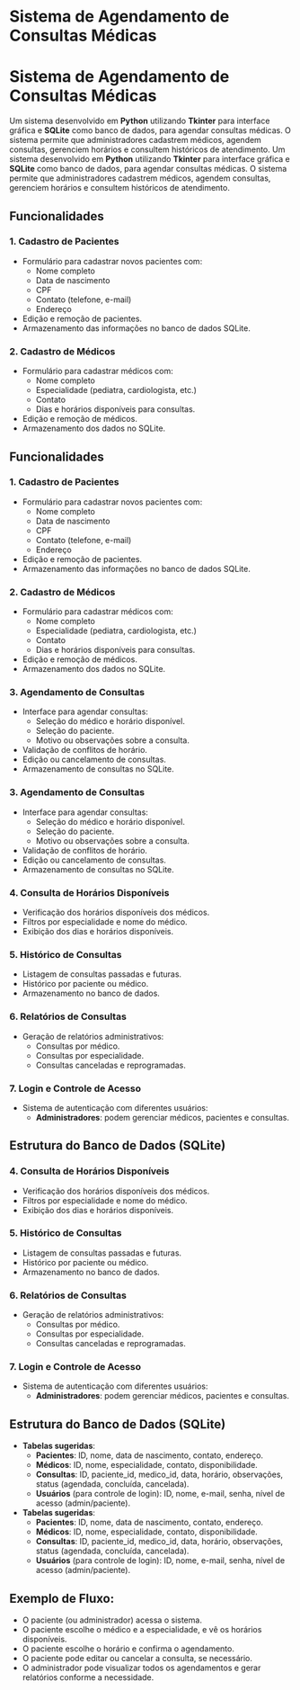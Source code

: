 # Sistema de Agendamento de Consultas Médicas
# Sistema de Agendamento de Consultas Médicas

Um sistema desenvolvido em **Python** utilizando **Tkinter** para interface gráfica e **SQLite** como banco de dados, para agendar consultas médicas. O sistema permite que administradores cadastrem médicos, agendem consultas, gerenciem horários e consultem históricos de atendimento.
Um sistema desenvolvido em **Python** utilizando **Tkinter** para interface gráfica e **SQLite** como banco de dados, para agendar consultas médicas. O sistema permite que administradores cadastrem médicos, agendem consultas, gerenciem horários e consultem históricos de atendimento.

## Funcionalidades

### 1. Cadastro de Pacientes
- Formulário para cadastrar novos pacientes com:
  - Nome completo
  - Data de nascimento
  - CPF
  - Contato (telefone, e-mail)
  - Endereço
- Edição e remoção de pacientes.
- Armazenamento das informações no banco de dados SQLite.

### 2. Cadastro de Médicos
- Formulário para cadastrar médicos com:
  - Nome completo
  - Especialidade (pediatra, cardiologista, etc.)
  - Contato
  - Dias e horários disponíveis para consultas.
- Edição e remoção de médicos.
- Armazenamento dos dados no SQLite.
## Funcionalidades

### 1. Cadastro de Pacientes
- Formulário para cadastrar novos pacientes com:
  - Nome completo
  - Data de nascimento
  - CPF
  - Contato (telefone, e-mail)
  - Endereço
- Edição e remoção de pacientes.
- Armazenamento das informações no banco de dados SQLite.

### 2. Cadastro de Médicos
- Formulário para cadastrar médicos com:
  - Nome completo
  - Especialidade (pediatra, cardiologista, etc.)
  - Contato
  - Dias e horários disponíveis para consultas.
- Edição e remoção de médicos.
- Armazenamento dos dados no SQLite.

### 3. Agendamento de Consultas
- Interface para agendar consultas:
  - Seleção do médico e horário disponível.
  - Seleção do paciente.
  - Motivo ou observações sobre a consulta.
- Validação de conflitos de horário.
- Edição ou cancelamento de consultas.
- Armazenamento de consultas no SQLite.
### 3. Agendamento de Consultas
- Interface para agendar consultas:
  - Seleção do médico e horário disponível.
  - Seleção do paciente.
  - Motivo ou observações sobre a consulta.
- Validação de conflitos de horário.
- Edição ou cancelamento de consultas.
- Armazenamento de consultas no SQLite.

### 4. Consulta de Horários Disponíveis
- Verificação dos horários disponíveis dos médicos.
- Filtros por especialidade e nome do médico.
- Exibição dos dias e horários disponíveis.

### 5. Histórico de Consultas
- Listagem de consultas passadas e futuras.
- Histórico por paciente ou médico.
- Armazenamento no banco de dados.

### 6. Relatórios de Consultas
- Geração de relatórios administrativos:
  - Consultas por médico.
  - Consultas por especialidade.
  - Consultas canceladas e reprogramadas.

### 7. Login e Controle de Acesso
- Sistema de autenticação com diferentes usuários:
  - **Administradores**: podem gerenciar médicos, pacientes e consultas.

## Estrutura do Banco de Dados (SQLite)
### 4. Consulta de Horários Disponíveis
- Verificação dos horários disponíveis dos médicos.
- Filtros por especialidade e nome do médico.
- Exibição dos dias e horários disponíveis.

### 5. Histórico de Consultas
- Listagem de consultas passadas e futuras.
- Histórico por paciente ou médico.
- Armazenamento no banco de dados.

### 6. Relatórios de Consultas
- Geração de relatórios administrativos:
  - Consultas por médico.
  - Consultas por especialidade.
  - Consultas canceladas e reprogramadas.

### 7. Login e Controle de Acesso
- Sistema de autenticação com diferentes usuários:
  - **Administradores**: podem gerenciar médicos, pacientes e consultas.

## Estrutura do Banco de Dados (SQLite)

- **Tabelas sugeridas**:
   - **Pacientes**: ID, nome, data de nascimento, contato, endereço.
   - **Médicos**: ID, nome, especialidade, contato, disponibilidade.
   - **Consultas**: ID, paciente_id, medico_id, data, horário, observações, status (agendada, concluída, cancelada).
   - **Usuários** (para controle de login): ID, nome, e-mail, senha, nível de acesso (admin/paciente).
- **Tabelas sugeridas**:
   - **Pacientes**: ID, nome, data de nascimento, contato, endereço.
   - **Médicos**: ID, nome, especialidade, contato, disponibilidade.
   - **Consultas**: ID, paciente_id, medico_id, data, horário, observações, status (agendada, concluída, cancelada).
   - **Usuários** (para controle de login): ID, nome, e-mail, senha, nível de acesso (admin/paciente).

## Exemplo de Fluxo:
   - O paciente (ou administrador) acessa o sistema.
   - O paciente escolhe o médico e a especialidade, e vê os horários disponíveis.
   - O paciente escolhe o horário e confirma o agendamento.
   - O paciente pode editar ou cancelar a consulta, se necessário.
   - O administrador pode visualizar todos os agendamentos e gerar relatórios conforme a necessidade.